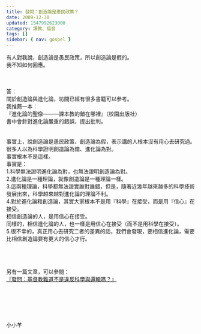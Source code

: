 ```yaml
---
title: 發問：創造論是愚民政策？
date: 2009-12-30
updated: 1547992623000
category: 護教、福音
tags: []
sidebar: { nav: gospel }
---
```


<p>有人對我說，創造論是愚民政策，所以創造論是假的。<br/>我不知如何回應。<br/><!--more--><br/><br/><br/>答：<br/>關於創造論與進化論，坊間已經有很多書籍可以參考。<br/>我推薦一本：<br/>『進化論的聖像———課本教的錯在哪裡』（校園出版社）<br/>書中會針對進化論嚴重的錯誤，提出批判。<br/> <br/><br/>事實上，說創造論是愚民政策、創造論為假，表示講的人根本沒有用心去研究過。<br/>很多人以為科學證明創造論為錯、進化論為對。<br/>事實根本不是這樣。<br/>事實是：<br/>1.科學無法證明進化論為對，也無法證明創造論為對。<br/>2.進化論是一種理論，就像創造論是一種理論一樣。<br/>3.這兩種理論，科學都無法證實誰對誰錯，但是，隨著近幾年越來越多的科學技術發展出來，科學越來越對進化論的理論不利。<br/>4.對於進化論和創造論，其實大家根本不是用『科學』在接受，而是用『信心』在接受。<br/>相信創造論的人，是用信心在接受。<br/>同樣的，相信進化論的人，也一樣是用信心在接受（而不是用科學在接受）。<br/>5.很不幸的，真正用心去研究二者的差異的話，我們會發現，要相信進化論，需要比相信創造論要有更大的信心才行。<br/><br/><br/><br/><br/>另有一篇文章，可以參閱：<br/><a href="/posts/269195960">『發問：基督教難道不是違反科學與邏輯嗎？』</a><br/><br/><br/><br/><br/><br/><br/>小小羊
</p>